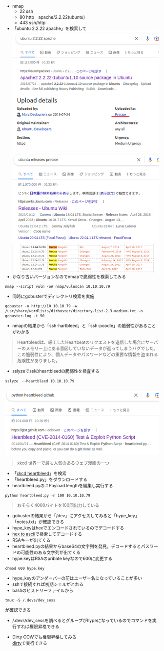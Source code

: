 - nmap
	- 22 ssh
	- 80 http　apache/2.2.22(ubuntu)
	- 443 ssh/http
- 「ubuntu 2.2.22 apache」を検索して
![4cb608162e60506fcb65bfaa4ff2767d.png](../../_resources/4cb608162e60506fcb65bfaa4ff2767d.png)   
![6ffe2bd1f88070ad258a93a750f311f2.png](../../_resources/6ffe2bd1f88070ad258a93a750f311f2.png)    
![935557bd5c0680e02fd690eff8f6c340.png](../../_resources/935557bd5c0680e02fd690eff8f6c340.png)   
![82bd4d760f1550e640aaeb5b3d99975a.png](../../_resources/82bd4d760f1550e640aaeb5b3d99975a.png)   
- かなり古いバージョンなのでnmapで脆弱性を検索してみる
```
nmap --script vuln -oA nmap/vulnscan 10.10.10.79
```
- 同時にgobusterでディレクトリ検索を実施
```
gobuster -u http://10.10.10.79 -w /usr/share/wordlists/dirbuster/directory-list-2.3-medium.txt -o gobuster.log -t 50
```
- nmapの結果から「ssh-hartbleed」と「ssh-poodle」の脆弱性があることがわかる
> Heartbleedは、細工したHeartbeatのリクエストを送信した場合にサーバーのメモリー上にある意図していないデータが返ってしまうバグでした。   
> この脆弱性により、個人データやパスワードなどの重要な情報を盗まれる危険性がありました。
- sslyzeでsslのheartbleedの脆弱性を検査する
```
sslyze　--heartbleed 10.10.10.79
```

![fdcec734300b31b3c9a840863f7ed94a.png](../../_resources/fdcec734300b31b3c9a840863f7ed94a.png)

> xkcd	世界一で最も人気のあるウェブ漫画の一つ
- 「[xkcd heartbleed](https://xkcd.com/1354/)」を検索
- 「heartbleed.py」をダウンロードする
- heartbleed.pyの＃Payload lengthを編集し実行する
```
python heartbleed.py -n 100 10.10.10.79
```
>おそらく4000バイトを100回出力している
- gobusterの結果から「/dev」にアクセスしてみると「hype_key」「notes.txt」が確認できる
- hype_keyはhexでエンコードされているのでデコードする
- [hex to ascii](https://www.rapidtables.com/convert/number/hex-to-ascii.html)で検索してデコードする
- RSAキーが出てくる
- heartbleed.pyの結果からbase64の文字列を発見。デコードするとパスワードの可能性のある文字列が出てくる
- hype.keyはRSAのpribate keyなので600に変更する
```
chmod 600 hype.key
```
- hype_keyのアンダーバーの前はユーザー名になっていることが多い
- sshで接続すれば初期シェルがとれる
- bashのヒストリーファイルから
```
tmux -S /.devs/dev_sess
```
が確認できる
- /.devs/dev_sessを調べるとグループがhypeになっているのでコマンドを実行すれば権限昇格できる

- Dirty COWでも権限昇格してみる   
[dirty](https://github.com/FireFart/dirtycow/blob/master/dirty.c)で実行できる